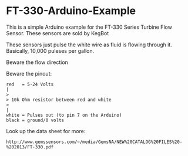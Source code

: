 FT-330-Arduino-Example
======================

This is a simple Arduino example for the FT-330 Series Turbine Flow Sensor. These sensors are sold by KegBot

These sensors just pulse the white wire as fluid is flowing through it. Basically, 10,000 puleses per gallon.

Beware the flow direction

Beware the pinout:

```
red   = 5-24 Volts
|
>
> 10k Ohm resistor between red and white
>
|
white = Pulses out (to pin 7 on the Arduino)
black = ground/0 volts

```

Look up the data sheet for more:

```
http://www.gemssensors.com/~/media/GemsNA/NEW%20CATALOG%20FILES%20-%202013/FT-330.pdf
```